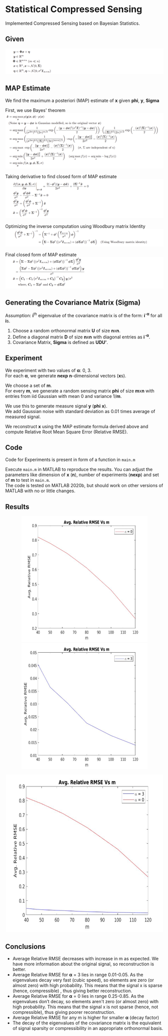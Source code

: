 # Statistical Compressed Sensing

Implemented Compressed Sensing based on Bayesian Statistics.

## Given

![](others/given.png)

## MAP Estimate

We find the maximum a posteriori (MAP) estimate of **x** given **phi**, **y**, **Sigma**

First, we use Bayes' theorem  
![](others/map_arg.png)

Taking derivative to find closed form of MAP estimate  
![](others/map_derivative.png)

Optimizing the inverse computation using Woodbury matrix Identity  
![](others/optimize.png)

Final closed form of MAP estimate  
![](others/map_final.png)

## Generating the Covariance Matrix (Sigma)

Assumption: **i**<sup>th</sup> eigenvalue of the covariance matrix is of the form: **i**<sup>-**α**</sup> for all **i**s.

1. Choose a random orthonormal matrix **U** of size **n**x**n**.
2. Define a diagonal matrix **D** of size **n**x**n** with diagonal entries as **i**<sup>-**α**</sup>.
3. Covariance Matrix, **Sigma** is defined as **UDU'**.

## Experiment

We experiment with two values of **α**: 0, 3.  
For each **α**, we generate **nexp** **n**-dimensional vectors (**x**s).

We choose a set of **m**.  
For every **m**, we generate a random sensing matrix **phi** of size **m**x**n** with entries from iid Gaussian with mean 0 and variance 1/**m**.

We use this to generate measure signal **y** (**phi** **x**).  
We add Gaussian noise with standard deviation as 0.01 times average of measured signal.

We reconstruct **x** using the MAP estimate formula derived above and compute Relative Root Mean Square Error (Relative RMSE).

## Code

Code for Experiments is present in form of a function in `main.m`

Execute `main.m` in MATLAB to reproduce the results. You can adjust the parameters like dimension of **x** (**n**), number of experiments (**nexp**) and set of **m** to test in `main.m`.  
The code is tested on MATLAB 2020b, but should work on other versions of MATLAB with no or little changes.

## Results

<p align="center">
  <img src="plots/0.jpg" width="400" height="400"> <img src="plots/3.jpg" width="400" height="400">
</p>

<p align="center">
  <img src="plots/both.jpg" width="500" height="500">
</p>

## Conclusions

- Average Relative RMSE decreases with increase in m as expected. We have more information about the original signal, so reconstruction is better.
- Average Relative RMSE for **α** = 3 lies in range 0.01-0.05. As the eigenvalues decay very fast (cubic speed), so elements are zero (or almost zero) with high probability. This means that the signal x is sparse (hence, compressible) , thus giving better reconstruction.
- Average Relative RMSE for **α** = 0 lies in range 0.25-0.85. As the eigenvalues don’t decay, so elements aren't zero (or almost zero) with high probability. This means that the signal x is not sparse (hence, not compressible), thus giving poorer reconstruction.
- Average Relative RMSE for any m is higher for smaller **α** (decay factor)
- The decay of the eigenvalues of the covariance matrix is the equivalent of signal sparsity or compressibility in an appropriate orthonormal basis.
